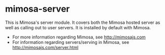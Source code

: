 mimosa-server
===========

This is Mimosa's server module.  It covers both the Mimosa hosted server as well as calling out to user servers.  It is installed by default with Mimosa.

* For more information regarding Mimosa, see http://mimosajs.com
* For information regarding servers/serving in Mimosa, see http://mimosajs.com/server.html